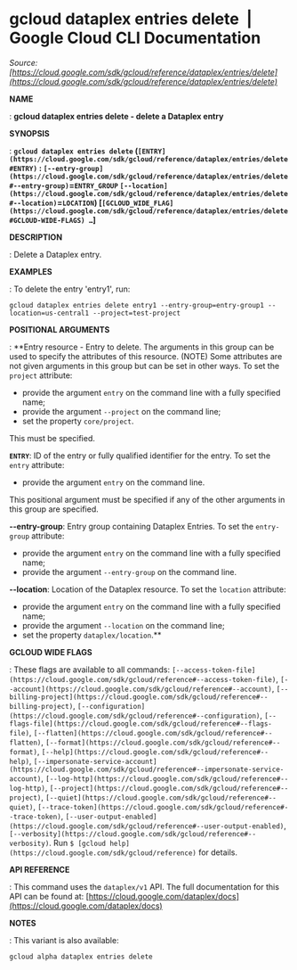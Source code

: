 # gcloud dataplex entries delete  |  Google Cloud CLI Documentation

*Source: [https://cloud.google.com/sdk/gcloud/reference/dataplex/entries/delete](https://cloud.google.com/sdk/gcloud/reference/dataplex/entries/delete)*

**NAME**

: **gcloud dataplex entries delete - delete a Dataplex entry**

**SYNOPSIS**

: **`gcloud dataplex entries delete` (`[ENTRY](https://cloud.google.com/sdk/gcloud/reference/dataplex/entries/delete#ENTRY)` : `[--entry-group](https://cloud.google.com/sdk/gcloud/reference/dataplex/entries/delete#--entry-group)`=`ENTRY_GROUP` `[--location](https://cloud.google.com/sdk/gcloud/reference/dataplex/entries/delete#--location)`=`LOCATION`) [`[GCLOUD_WIDE_FLAG](https://cloud.google.com/sdk/gcloud/reference/dataplex/entries/delete#GCLOUD-WIDE-FLAGS) …`]**

**DESCRIPTION**

: Delete a Dataplex entry.

**EXAMPLES**

: To delete the entry 'entry1', run:

```
gcloud dataplex entries delete entry1 --entry-group=entry-group1 --location=us-central1 --project=test-project
```

**POSITIONAL ARGUMENTS**

: **Entry resource - Entry to delete. The arguments in this group can be used to
specify the attributes of this resource. (NOTE) Some attributes are not given
arguments in this group but can be set in other ways.
To set the `project` attribute:

- provide the argument `entry` on the command line with a fully
specified name;
- provide the argument `--project` on the command line;
- set the property `core/project`.

This must be specified.

**`ENTRY`**:
ID of the entry or fully qualified identifier for the entry.
To set the `entry` attribute:

- provide the argument `entry` on the command line.

This positional argument must be specified if any of the other arguments in this
group are specified.

**--entry-group**:
Entry group containing Dataplex Entries.
To set the `entry-group` attribute:

- provide the argument `entry` on the command line with a fully
specified name;
- provide the argument `--entry-group` on the command line.

**--location**:
Location of the Dataplex resource.
To set the `location` attribute:

- provide the argument `entry` on the command line with a fully
specified name;
- provide the argument `--location` on the command line;
- set the property `dataplex/location`.**

**GCLOUD WIDE FLAGS**

: These flags are available to all commands: `[--access-token-file](https://cloud.google.com/sdk/gcloud/reference#--access-token-file)`,
`[--account](https://cloud.google.com/sdk/gcloud/reference#--account)`, `[--billing-project](https://cloud.google.com/sdk/gcloud/reference#--billing-project)`,
`[--configuration](https://cloud.google.com/sdk/gcloud/reference#--configuration)`,
`[--flags-file](https://cloud.google.com/sdk/gcloud/reference#--flags-file)`,
`[--flatten](https://cloud.google.com/sdk/gcloud/reference#--flatten)`, `[--format](https://cloud.google.com/sdk/gcloud/reference#--format)`, `[--help](https://cloud.google.com/sdk/gcloud/reference#--help)`, `[--impersonate-service-account](https://cloud.google.com/sdk/gcloud/reference#--impersonate-service-account)`,
`[--log-http](https://cloud.google.com/sdk/gcloud/reference#--log-http)`,
`[--project](https://cloud.google.com/sdk/gcloud/reference#--project)`, `[--quiet](https://cloud.google.com/sdk/gcloud/reference#--quiet)`, `[--trace-token](https://cloud.google.com/sdk/gcloud/reference#--trace-token)`, `[--user-output-enabled](https://cloud.google.com/sdk/gcloud/reference#--user-output-enabled)`,
`[--verbosity](https://cloud.google.com/sdk/gcloud/reference#--verbosity)`.
Run `$ [gcloud help](https://cloud.google.com/sdk/gcloud/reference)` for details.

**API REFERENCE**

: This command uses the `dataplex/v1` API. The full documentation for
this API can be found at: [https://cloud.google.com/dataplex/docs](https://cloud.google.com/dataplex/docs)

**NOTES**

: This variant is also available:

```
gcloud alpha dataplex entries delete
```
